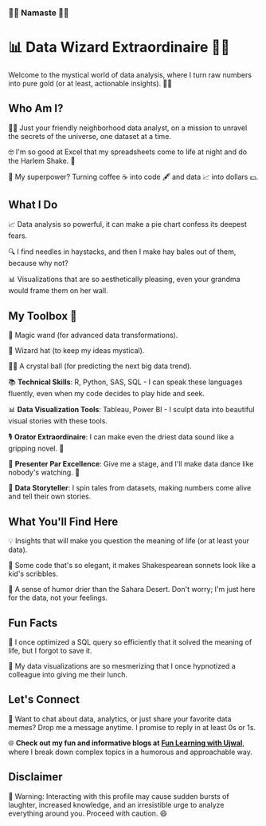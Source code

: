 ### 🙏🏼 Namaste 🙏🏼

# 📊 Data Wizard Extraordinaire 🧙‍♂️

Welcome to the mystical world of data analysis, where I turn raw numbers into pure gold (or at least, actionable insights). 👨‍🔬

## Who Am I?

🕵️‍♂️ Just your friendly neighborhood data analyst, on a mission to unravel the secrets of the universe, one dataset at a time.

🤓 I'm so good at Excel that my spreadsheets come to life at night and do the Harlem Shake. 💃

🚀 My superpower? Turning coffee ☕ into code 🖋️ and data 📈 into dollars 💵.

## What I Do

📈 Data analysis so powerful, it can make a pie chart confess its deepest fears.

🔍 I find needles in haystacks, and then I make hay bales out of them, because why not?

📊 Visualizations that are so aesthetically pleasing, even your grandma would frame them on her wall.

## My Toolbox 🧰

🔮 Magic wand (for advanced data transformations).

🎩 Wizard hat (to keep my ideas mystical).

🧙‍♂️ A crystal ball (for predicting the next big data trend).

📚 **Technical Skills**: R, Python, SAS, SQL - I can speak these languages fluently, even when my code decides to play hide and seek.

📊 **Data Visualization Tools**: Tableau, Power BI - I sculpt data into beautiful visual stories with these tools.

🎙️ **Orator Extraordinaire**: I can make even the driest data sound like a gripping novel. 📖

🎤 **Presenter Par Excellence**: Give me a stage, and I'll make data dance like nobody's watching. 💃

📜 **Data Storyteller**: I spin tales from datasets, making numbers come alive and tell their own stories.

## What You'll Find Here

💡 Insights that will make you question the meaning of life (or at least your data).

🤖 Some code that's so elegant, it makes Shakespearean sonnets look like a kid's scribbles.

🎉 A sense of humor drier than the Sahara Desert. Don't worry; I'm just here for the data, not your feelings.

## Fun Facts

🚀 I once optimized a SQL query so efficiently that it solved the meaning of life, but I forgot to save it.

🌟 My data visualizations are so mesmerizing that I once hypnotized a colleague into giving me their lunch.

## Let's Connect

💬 Want to chat about data, analytics, or just share your favorite data memes? Drop me a message anytime. I promise to reply in at least 0s or 1s.

🌐 **Check out my fun and informative blogs at [Fun Learning with Ujwal](https://fun-learning-with-ujwal.blogspot.com/)**, where I break down complex topics in a humorous and approachable way.

## Disclaimer

🚫 Warning: Interacting with this profile may cause sudden bursts of laughter, increased knowledge, and an irresistible urge to analyze everything around you. Proceed with caution. 😄

